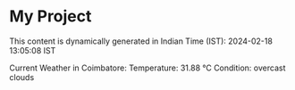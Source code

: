 # My Project

This content is dynamically generated in Indian Time (IST): 2024-02-18 13:05:08 IST


Current Weather in Coimbatore:
Temperature: 31.88 °C
Condition: overcast clouds

